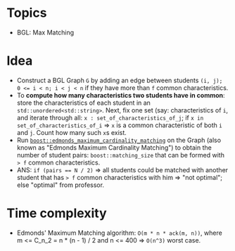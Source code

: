 # Topics
- BGL: Max Matching

# Idea
- Construct a BGL Graph `G` by adding an edge between students `(i, j); 0 <= i < n; i < j < n` if they have more than `f` common characteristics. 
- To **compute how many characteristics two students have in common**: store the characteristics of each student in an `std::unordered<std::string>`. Next, fix one set (say: characteristics of `i`, and iterate through all: `x : set_of_characteristics_of_j`; if `x in set_of_characteristics_of_i` => `x` is a common characteristic of both `i` and `j`. Count how many such `x`s exist.
- Run [`boost::edmonds_maximum_cardinality_matching`](https://algolab.inf.ethz.ch/doc/boost/doc/libs/1_74_0/libs/graph/doc/maximum_matching.html) on the Graph (also known as "Edmonds Maximum Cardinality Matching") to obtain the number of student pairs: `boost::matching_size` that can be formed with `> f` common characteristics.
- ANS: `if (pairs == N / 2)` => all students could be matched with another student that has `> f` common characteristics with him => "not optimal"; else "optimal" from professor.

# Time complexity
- Edmonds' Maximum Matching algorithm: `O(m * n * ack(m, n))`, where m <= C_n_2 = n * (n - 1) / 2 and n <= 400 => `O(n^3)` worst case.

